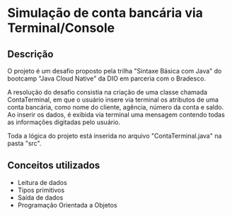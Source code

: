 # Simulação de conta bancária via Terminal/Console

## Descrição
O projeto é um desafio proposto pela trilha "Sintaxe Básica com Java" do bootcamp "Java Cloud Native" da DIO em parceria com o Bradesco.

A resolução do desafio consistia na criação de uma classe chamada ContaTerminal, em que o usuário insere via terminal os atributos de uma conta bancária, como nome do cliente, agência, número da conta e saldo. Ao inserir os dados, é exibida via terminal uma mensagem contendo todas as informações digitadas pelo usuário.

Toda a lógica do projeto está inserida no arquivo "ContaTerminal.java" na pasta "src".

## Conceitos utilizados
- Leitura de dados
- Tipos primitivos
- Saída de dados
- Programação Orientada a Objetos
